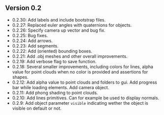 ## Version 0.2
 - 0.2.30: Add labels and include bootstrap files.
 - 0.2.27: Replaced euler angles with quaternions for objects.
 - 0.2.26: Specify camera up vector and bug fix.
 - 0.2.25: Bug fixes.
 - 0.2.24: Add arrows.
 - 0.2.23: Add segments.
 - 0.2.22: Add (oriented) bounding boxes.
 - 0.2.21: Add .obj meshes and other overall improvements.
 - 0.2.19: Add verbose flag to save function.
 - 0.2.18: Several smaller improvements, including colors for lines, alpha value for point clouds when no color is provided and assertions for shapes.
 - 0.2.12: Add alpha value to point clouds and folders to gui. Add progress bar while loading elements. Add camera object.
 - 0.2.11: Add phong shading to point clouds.
 - 0.2.10: Add lines primitives. Can for example be used to display normals.
 - 0.2.9: Add object parameter `visible` indicating wether the object is visible on default or not.
 
